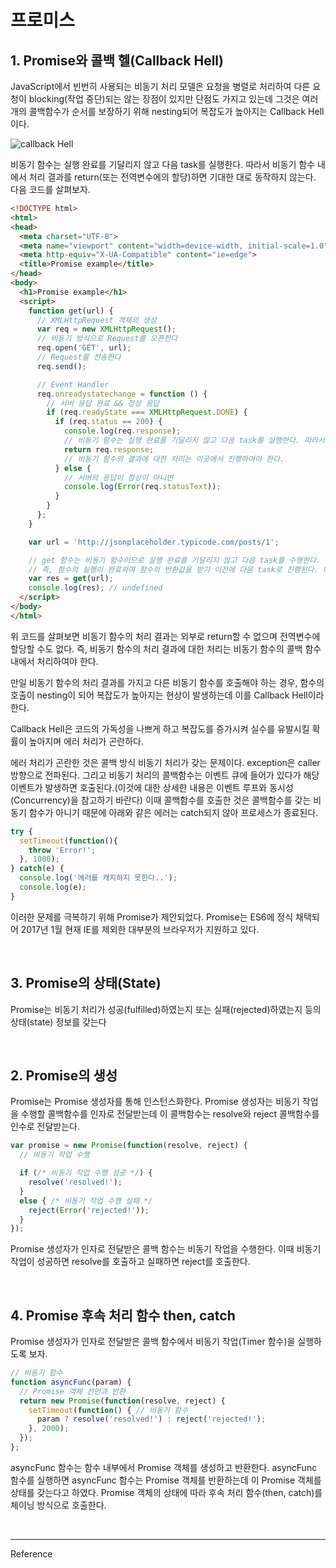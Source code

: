 # 프로미스

## 1. Promise와 콜백 헬(Callback Hell)

JavaScript에서 빈번히 사용되는 비동기 처리 모델은 요청을 병렬로 처리하여 다른 요청이 blocking(작업 중단)되는 않는 장점이 있지만 단점도 가지고 있는데 그것은 여러개의 콜백함수가 순서를 보장하기 위해 nesting되어 복잡도가 높아지는 Callback Hell이다.

![callback Hell](http://poiemaweb.com/img/callback-hell.png)

비동기 함수는 실행 완료를 기달리지 않고 다음 task를 실행한다. 따라서 비동기 함수 내에서 처리 결과를 return(또는 전역변수에의 할당)하면 기대한 대로 동작하지 않는다. 다음 코드를 살펴보자.

```html
<!DOCTYPE html>
<html>
<head>
  <meta charset="UTF-8">
  <meta name="viewport" content="width=device-width, initial-scale=1.0">
  <meta http-equiv="X-UA-Compatible" content="ie=edge">
  <title>Promise example</title>
</head>
<body>
  <h1>Promise example</h1>
  <script>
    function get(url) {
      // XMLHttpRequest 객체의 생성
      var req = new XMLHttpRequest();
      // 비동기 방식으로 Request를 오픈한다
      req.open('GET', url);
      // Request를 전송한다
      req.send();

      // Event Handler
      req.onreadystatechange = function () {
        // 서버 응답 완료 && 정상 응답
        if (req.readyState === XMLHttpRequest.DONE) {
          if (req.status == 200) {
            console.log(req.response);
            // 비동기 함수는 실행 완료를 기달리지 않고 다음 task를 실행한다. 따라서 비동기 함수 내에서 처리 결과를 return(또는 전역변수에의 할당)하면 기대한 대로 동작하지 않는다.
            return req.response;
            // 비동기 함수의 결과에 대한 처리는 이곳에서 진행하여야 한다.
          } else {
            // 서버의 응답이 정상이 아니면
            console.log(Error(req.statusText));
          }
        }
      };
    }

    var url = 'http://jsonplaceholder.typicode.com/posts/1';

    // get 함수는 비동기 함수이므로 실행 완료를 기달리지 않고 다음 task를 수행한다.
    // 즉, 함수의 실행이 완료하여 함수의 반환값을 받기 이전에 다음 task로 진행된다. 따라서 res는 undefined이다.
    var res = get(url);
    console.log(res); // undefined
  </script>
</body>
</html>
```

위 코드를 살펴보면 비동기 함수의 처리 결과는 외부로 return할 수 없으며 전역변수에 할당할 수도 없다. 즉, 비동기 함수의 처리 결과에 대한 처리는 비동기 함수의 콜백 함수내에서 처리하여야 한다.

만일 비동기 함수의 처리 결과를 가지고 다른 비동기 함수를 호출해야 하는 경우, 함수의 호출이 nesting이 되어 복잡도가 높아지는 현상이 발생하는데 이를 Callback Hell이라 한다.

Callback Hell은 코드의 가독성을 나쁘게 하고 복잡도를 증가시켜 실수를 유발시킬 확률이 높아지며 에러 처리가 곤란하다.

에러 처리가 곤란한 것은 콜백 방식 비동기 처리가 갖는 문제이다. exception은 caller 방향으로 전파된다. 그리고 비동기 처리의 콜백함수는 이벤트 큐에 들어가 있다가 해당 이벤트가 발생하면 호출된다.(이것에 대한 상세한 내용은 이벤트 루프와 동시성(Concurrency)을 참고하기 바란다) 이때 콜백함수를 호출한 것은 콜백함수를 갖는 비동기 함수가 아니기 때문에 아래와 같은 에러는 catch되지 않아 프로세스가 종료된다.


```js
try {
  setTimeout(function(){
    throw 'Error!';
  }, 1000);
} catch(e) {
  console.log('에러를 캐치하지 못한다..');
  console.log(e);
}
```

이러한 문제를 극복하기 위해 Promise가 제안되었다. Promise는 ES6에 정식 채택되어 2017년 1월 현재 IE를 제외한 대부분의 브라우저가 지원하고 있다.

<br>

## 3. Promise의 상태(State)

Promise는 비동기 처리가 성공(fulfilled)하였는지 또는 실패(rejected)하였는지 등의 상태(state) 정보를 갖는다

<br>

## 2. Promise의 생성

Promise는 Promise 생성자를 통해 인스턴스화한다. Promise 생성자는 비동기 작업을 수행할 콜백함수를 인자로 전달받는데 이 콜백함수는 resolve와 reject 콜백함수를 인수로 전달받는다.

```js
var promise = new Promise(function(resolve, reject) {
  // 비동기 작업 수행

  if (/* 비동기 작업 수행 성공 */) {
    resolve('resolved!');
  }
  else { /* 비동기 작업 수행 실패 */
    reject(Error('rejected!'));
  }
});
```

Promise 생성자가 인자로 전달받은 콜백 함수는 비동기 작업을 수행한다. 이때 비동기 작업이 성공하면 resolve를 호출하고 실패하면 reject를 호출한다.


<br>

## 4. Promise 후속 처리 함수 then, catch

Promise 생성자가 인자로 전달받은 콜백 함수에서 비동기 작업(Timer 함수)을 실행하도록 보자.

```js
// 비동기 함수
function asyncFunc(param) {
  // Promise 객체 선언과 반환
  return new Promise(function(resolve, reject) {
    setTimeout(function() { // 비동기 함수
      param ? resolve('resolved!') : reject('rejected!');
    }, 2000);
  });
};
```
asyncFunc 함수는 함수 내부에서 Promise 객체를 생성하고 반환한다. asyncFunc 함수를 실행하면 asyncFunc 함수는 Promise 객체를 반환하는데 이 Promise 객체를 상태를 갖는다고 하였다. Promise 객체의 상태에 따라 후속 처리 함수(then, catch)를 체이닝 방식으로 호출한다.

<br>

---

  Reference